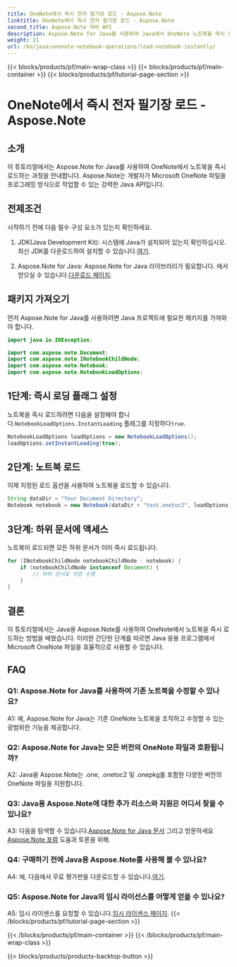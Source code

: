 ```yaml
---
title: OneNote에서 즉시 전자 필기장 로드 - Aspose.Note
linktitle: OneNote에서 즉시 전자 필기장 로드 - Aspose.Note
second_title: Aspose.Note 자바 API
description: Aspose.Note for Java를 사용하여 Java에서 OneNote 노트북을 즉시 로드하는 방법을 알아보세요. 효율적인 노트북 처리로 생산성을 향상시키세요.
weight: 21
url: /ko/java/onenote-notebook-operations/load-notebook-instantly/
---
```


{{< blocks/products/pf/main-wrap-class >}}
{{< blocks/products/pf/main-container >}}
{{< blocks/products/pf/tutorial-page-section >}}

# OneNote에서 즉시 전자 필기장 로드 - Aspose.Note

## 소개

이 튜토리얼에서는 Aspose.Note for Java를 사용하여 OneNote에서 노트북을 즉시 로드하는 과정을 안내합니다. Aspose.Note는 개발자가 Microsoft OneNote 파일을 프로그래밍 방식으로 작업할 수 있는 강력한 Java API입니다.

## 전제조건

시작하기 전에 다음 필수 구성 요소가 있는지 확인하세요.

1.  JDK(Java Development Kit): 시스템에 Java가 설치되어 있는지 확인하십시오. 최신 JDK를 다운로드하여 설치할 수 있습니다.[여기](https://www.oracle.com/java/technologies/javase-jdk15-downloads.html).

2.  Aspose.Note for Java: Aspose.Note for Java 라이브러리가 필요합니다. 에서 얻으실 수 있습니다.[다운로드 페이지](https://releases.aspose.com/note/java/).

## 패키지 가져오기

먼저 Aspose.Note for Java를 사용하려면 Java 프로젝트에 필요한 패키지를 가져와야 합니다.

```java
import java.io.IOException;

import com.aspose.note.Document;
import com.aspose.note.INotebookChildNode;
import com.aspose.note.Notebook;
import com.aspose.note.NotebookLoadOptions;
```

## 1단계: 즉시 로딩 플래그 설정

 노트북을 즉시 로드하려면 다음을 설정해야 합니다.`NotebookLoadOptions.InstantLoading` 플래그를 지정하다`true`.

```java
NotebookLoadOptions loadOptions = new NotebookLoadOptions();
loadOptions.setInstantLoading(true);
```

## 2단계: 노트북 로드

이제 지정된 로드 옵션을 사용하여 노트북을 로드할 수 있습니다.

```java
String dataDir = "Your Document Directory";
Notebook notebook = new Notebook(dataDir + "test.onetoc2", loadOptions);
```

## 3단계: 하위 문서에 액세스

노트북이 로드되면 모든 하위 문서가 이미 즉시 로드됩니다.

```java
for (INotebookChildNode notebookChildNode : notebook) {
    if (notebookChildNode instanceof Document) {
        // 하위 문서로 작업 수행
    }
}
```

## 결론

이 튜토리얼에서는 Java용 Aspose.Note를 사용하여 OneNote에서 노트북을 즉시 로드하는 방법을 배웠습니다. 이러한 간단한 단계를 따르면 Java 응용 프로그램에서 Microsoft OneNote 파일을 효율적으로 사용할 수 있습니다.

## FAQ

### Q1: Aspose.Note for Java를 사용하여 기존 노트북을 수정할 수 있나요?

A1: 예, Aspose.Note for Java는 기존 OneNote 노트북을 조작하고 수정할 수 있는 광범위한 기능을 제공합니다.

### Q2: Aspose.Note for Java는 모든 버전의 OneNote 파일과 호환됩니까?

A2: Java용 Aspose.Note는 .one, .onetoc2 및 .onepkg를 포함한 다양한 버전의 OneNote 파일을 지원합니다.

### Q3: Java용 Aspose.Note에 대한 추가 리소스와 지원은 어디서 찾을 수 있나요?

 A3: 다음을 탐색할 수 있습니다.[Aspose.Note for Java 문서](https://reference.aspose.com/note/java/) 그리고 방문하세요[Aspose.Note 포럼](https://forum.aspose.com/c/note/28) 도움과 토론을 위해.

### Q4: 구매하기 전에 Java용 Aspose.Note를 사용해 볼 수 있나요?

 A4: 예, 다음에서 무료 평가판을 다운로드할 수 있습니다.[여기](https://releases.aspose.com/).

### Q5: Aspose.Note for Java의 임시 라이선스를 어떻게 얻을 수 있나요?

 A5: 임시 라이센스를 요청할 수 있습니다.[임시 라이센스 페이지](https://purchase.aspose.com/temporary-license/).
{{< /blocks/products/pf/tutorial-page-section >}}

{{< /blocks/products/pf/main-container >}}
{{< /blocks/products/pf/main-wrap-class >}}

{{< blocks/products/products-backtop-button >}}
